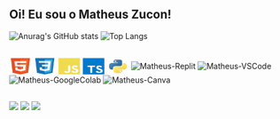 ## Oi! Eu sou o Matheus Zucon!

![Anurag's GitHub stats](https://github-readme-stats.vercel.app/api?username=matheuszucon&theme=transparent&show_icons=true)
![Top Langs](https://github-readme-stats.vercel.app/api/top-langs/?username=matheuszucon&layout=compact&theme=transparent)

<div style="display: inline_block"><br>
  <img align="center" alt="Matheus-HTML" height="30" width="40" src="https://raw.githubusercontent.com/devicons/devicon/master/icons/html5/html5-original.svg">
  <img align="center" alt="Matheus-CSS" height="30" width="40" src="https://raw.githubusercontent.com/devicons/devicon/master/icons/css3/css3-original.svg">
  <img align="center" alt="Matheus-Js" height="30" width="40" src="https://raw.githubusercontent.com/devicons/devicon/master/icons/javascript/javascript-plain.svg">
  <img align="center" alt="Matheus-Ts" height="30" width="40" src="https://raw.githubusercontent.com/devicons/devicon/master/icons/typescript/typescript-plain.svg">
  <img align="center" alt="Matheus-Python" height="30" width="40" src="https://raw.githubusercontent.com/devicons/devicon/master/icons/python/python-original.svg">
  <img align="center" alt="Matheus-Replit" height="30" width="40" src="https://cdn.jsdelivr.net/gh/devicons/devicon@latest/icons/replit/replit-original.svg" />
  <img align="center" alt="Matheus-VSCode" height="30" width="40" src="https://cdn.jsdelivr.net/gh/devicons/devicon@latest/icons/vscode/vscode-original.svg" />
  <img align="center" alt="Matheus-GoogleColab" height="30" width="40" src="https://cdn.jsdelivr.net/gh/devicons/devicon@latest/icons/googlecolab/googlecolab-original.svg" />
  <img align="center" alt="Matheus-Canva" height="30" width="40" src="https://cdn.jsdelivr.net/gh/devicons/devicon@latest/icons/canva/canva-original.svg" />
</div>
 
##
 
<div> 
  <a href="https://www.linkedin.com/in/matheuszucon/" target="_blank"><img src="https://img.shields.io/badge/LinkedIn-0077B5?style=for-the-badge&logo=linkedin&logoColor=white" target="_blank"></a>
  <a href="mailto:matheus.zucon@gmail.com"><img src="https://img.shields.io/badge/-Gmail-%23333?style=for-the-badge&logo=gmail&logoColor=white" target="_blank"></a>
  <a href="https://instagram.com/mthzucon" target="_blank"><img src="https://img.shields.io/badge/-Instagram-%23E4405F?style=for-the-badge&logo=instagram&logoColor=white" target="_blank"></a>
</div>
